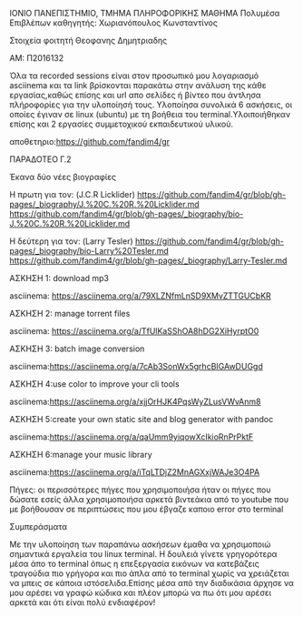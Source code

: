 ΙΟΝΙΟ ΠΑΝΕΠΙΣΤΗΜΙΟ, ΤΜΗΜΑ ΠΛΗΡΟΦΟΡΙΚΗΣ ΜΑΘΗΜΑ Πολυμέσα Επιβλέπων καθηγητής: Χωριανόπουλος Κωνσταντίνος

Στοιχεία φοιτητή Θεοφανης Δημητριαδης

ΑΜ: Π2016132

Όλα τα recorded sessions είναι στον προσωπικό μου λογαριασμό asciinema και τα link βρίσκονται παρακάτω στην ανάλυση της κάθε εργασίας,καθώς επίσης και url απο σελίδες ή βίντεο που άντλησα πλήροφορίες για την υλοποίησή τους. Υλοποίησα συνολικά 6 ασκήσεις, οι οποίες έγιναν σε linux (ubuntu) με τη βοήθεια του terminal.Υλοιποιήθηκαν επίσης και 2 εργασίες συμμετοχικού εκπαιδευτικού υλικού.

αποθετηριο:https://github.com/fandim4/gr

ΠΑΡΑΔΟΤΕΟ Γ.2

Έκανα δύο νέες βιογραφίες

Η πρωτη για τον: (J.C.R Licklider) https://github.com/fandim4/gr/blob/gh-pages/_biography/J.%20C.%20R.%20Licklider.md https://github.com/fandim4/gr/blob/gh-pages/_biography/bio-J.%20C.%20R.%20Licklider.md

Η δεύτερη για τον: (Larry Tesler) https://github.com/fandim4/gr/blob/gh-pages/_biography/bio-Larry%20Tesler.md https://github.com/fandim4/gr/blob/gh-pages/_biography/Larry-Tesler.md

ΑΣΚΗΣΗ 1: download mp3

asciinema: https://asciinema.org/a/79XLZNfmLnSD9XMvZTTGUCbKR

ΑΣΚΗΣΗ 2: manage torrent files

asciinema: https://asciinema.org/a/TfUlKaSShOA8hDG2XiHyrptO0

AΣΚΗΣΗ 3: batch image conversion

asciinema:https://asciinema.org/a/7cAb3SonWx5grhcBIGAwDUGgd

ΑΣΚΗΣΗ 4:use color to improve your cli tools

asciinema:https://asciinema.org/a/xjjOrHJK4PqsWyZLusVWvAnm8

ΑΣΚΗΣΗ 5:create your own static site and blog generator with pandoc

asciinema:https://asciinema.org/a/qaUmm9yiqowXcIkioRnPrPktF

ΑΣΚΗΣΗ 6:manage your music library

asciinema:https://asciinema.org/a/iTqLTDjZ2MnAGXxjWAJe3O4PA

Πήγες: οι περισσότερες πήγες που χρησιμοποιήσα ήταν οι πήγες που δώσατε εσείς άλλα χρησιμοποιήσα αρκετά βιντεάκια από το youtube που με βοήθουσαν σε περιπτώσεις που μου έβγαζε καποιο error στο terminal

Συμπεράσματα

Με την υλοποίηση των παραπάνω ασκήσεων έμαθα να χρησιμοποιώ σημαντικά εργαλεία του linux terminal. Η δουλειά γίνετε γρηγορότερα μέσα άπο το terminal όπως η επεξεργασία εικόνων να κατεβάζεις τραγούδια πιο γρήγορα και πιο άπλα από το terminal χωρίς να χρειάζεται να μπεις σε κάποια ιστόσελιδα.Επίσης μέσα από την διαδικάσια άρχησε να μου αρέσει να γραφώ κώδικα και πλέον μπορώ να πω ότι μου αρέσει αρκετά και ότι είναι πολύ ενδιαφέρον!
